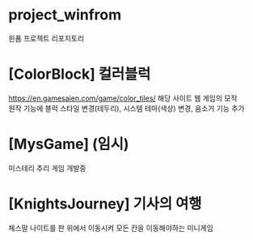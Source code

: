 # project_winfrom
윈폼 프로젝트 리포지토리

# [ColorBlock] 컬러블럭
https://en.gamesaien.com/game/color_tiles/ 해당 사이트 웹 게임의 모작 <br />
원작 기능에 블럭 스타일 변경(테두리), 시스템 테마(색상) 변경, 음소거 기능 추가

# [MysGame] (임시)
미스테리 추리 게임 개발중

# [KnightsJourney] 기사의 여행
체스말 나이트를 판 위에서 이동시켜 모든 칸을 이동해야하는 미니게임
